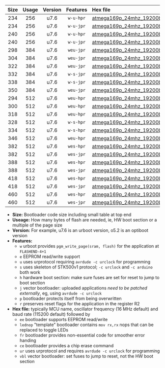 |Size|Usage|Version|Features|Hex file|
|:-:|:-:|:-:|:-:|:--|
|234|256|u7.6|`w-u-hpr`|[atmega169p_24mhz_19200bps_ur.hex](https://raw.githubusercontent.com/stefanrueger/urboot/main//atmega169p_24mhz_19200bps_ur.hex)|
|234|256|u7.6|`w-u-jpr`|[atmega169p_24mhz_19200bps_ur_vbl.hex](https://raw.githubusercontent.com/stefanrueger/urboot/main//atmega169p_24mhz_19200bps_ur_vbl.hex)|
|240|256|u7.6|`w-u-hpr`|[atmega169p_24mhz_19200bps_lednop_ur.hex](https://raw.githubusercontent.com/stefanrueger/urboot/main//atmega169p_24mhz_19200bps_lednop_ur.hex)|
|240|256|u7.6|`w-u-jpr`|[atmega169p_24mhz_19200bps_lednop_ur_vbl.hex](https://raw.githubusercontent.com/stefanrueger/urboot/main//atmega169p_24mhz_19200bps_lednop_ur_vbl.hex)|
|298|384|u7.6|`weu-jpr`|[atmega169p_24mhz_19200bps_ee_ur_vbl.hex](https://raw.githubusercontent.com/stefanrueger/urboot/main//atmega169p_24mhz_19200bps_ee_ur_vbl.hex)|
|304|384|u7.6|`weu-jpr`|[atmega169p_24mhz_19200bps_ee_lednop_ur_vbl.hex](https://raw.githubusercontent.com/stefanrueger/urboot/main//atmega169p_24mhz_19200bps_ee_lednop_ur_vbl.hex)|
|322|384|u7.6|`weu-jpr`|[atmega169p_24mhz_19200bps_ee_lednop_fr_ur_vbl.hex](https://raw.githubusercontent.com/stefanrueger/urboot/main//atmega169p_24mhz_19200bps_ee_lednop_fr_ur_vbl.hex)|
|332|384|u7.6|`w-s-jpr`|[atmega169p_24mhz_19200bps_vbl.hex](https://raw.githubusercontent.com/stefanrueger/urboot/main//atmega169p_24mhz_19200bps_vbl.hex)|
|338|384|u7.6|`w-s-jpr`|[atmega169p_24mhz_19200bps_lednop_vbl.hex](https://raw.githubusercontent.com/stefanrueger/urboot/main//atmega169p_24mhz_19200bps_lednop_vbl.hex)|
|350|384|u7.6|`weu-jpr`|[atmega169p_24mhz_19200bps_ee_lednop_fr_ce_ur_vbl.hex](https://raw.githubusercontent.com/stefanrueger/urboot/main//atmega169p_24mhz_19200bps_ee_lednop_fr_ce_ur_vbl.hex)|
|294|512|u7.6|`weu-hpr`|[atmega169p_24mhz_19200bps_ee_ur.hex](https://raw.githubusercontent.com/stefanrueger/urboot/main//atmega169p_24mhz_19200bps_ee_ur.hex)|
|300|512|u7.6|`weu-hpr`|[atmega169p_24mhz_19200bps_ee_lednop_ur.hex](https://raw.githubusercontent.com/stefanrueger/urboot/main//atmega169p_24mhz_19200bps_ee_lednop_ur.hex)|
|318|512|u7.6|`weu-hpr`|[atmega169p_24mhz_19200bps_ee_lednop_fr_ur.hex](https://raw.githubusercontent.com/stefanrueger/urboot/main//atmega169p_24mhz_19200bps_ee_lednop_fr_ur.hex)|
|328|512|u7.6|`w-s-hpr`|[atmega169p_24mhz_19200bps.hex](https://raw.githubusercontent.com/stefanrueger/urboot/main//atmega169p_24mhz_19200bps.hex)|
|334|512|u7.6|`w-s-hpr`|[atmega169p_24mhz_19200bps_lednop.hex](https://raw.githubusercontent.com/stefanrueger/urboot/main//atmega169p_24mhz_19200bps_lednop.hex)|
|346|512|u7.6|`weu-hpr`|[atmega169p_24mhz_19200bps_ee_lednop_fr_ce_ur.hex](https://raw.githubusercontent.com/stefanrueger/urboot/main//atmega169p_24mhz_19200bps_ee_lednop_fr_ce_ur.hex)|
|382|512|u7.6|`wes-hpr`|[atmega169p_24mhz_19200bps_ee.hex](https://raw.githubusercontent.com/stefanrueger/urboot/main//atmega169p_24mhz_19200bps_ee.hex)|
|382|512|u7.6|`wes-jpr`|[atmega169p_24mhz_19200bps_ee_vbl.hex](https://raw.githubusercontent.com/stefanrueger/urboot/main//atmega169p_24mhz_19200bps_ee_vbl.hex)|
|388|512|u7.6|`wes-hpr`|[atmega169p_24mhz_19200bps_ee_lednop.hex](https://raw.githubusercontent.com/stefanrueger/urboot/main//atmega169p_24mhz_19200bps_ee_lednop.hex)|
|388|512|u7.6|`wes-jpr`|[atmega169p_24mhz_19200bps_ee_lednop_vbl.hex](https://raw.githubusercontent.com/stefanrueger/urboot/main//atmega169p_24mhz_19200bps_ee_lednop_vbl.hex)|
|418|512|u7.6|`wes-hpr`|[atmega169p_24mhz_19200bps_ee_lednop_fr.hex](https://raw.githubusercontent.com/stefanrueger/urboot/main//atmega169p_24mhz_19200bps_ee_lednop_fr.hex)|
|418|512|u7.6|`wes-jpr`|[atmega169p_24mhz_19200bps_ee_lednop_fr_vbl.hex](https://raw.githubusercontent.com/stefanrueger/urboot/main//atmega169p_24mhz_19200bps_ee_lednop_fr_vbl.hex)|
|460|512|u7.6|`wes-hpr`|[atmega169p_24mhz_19200bps_ee_lednop_fr_ce.hex](https://raw.githubusercontent.com/stefanrueger/urboot/main//atmega169p_24mhz_19200bps_ee_lednop_fr_ce.hex)|
|460|512|u7.6|`wes-jpr`|[atmega169p_24mhz_19200bps_ee_lednop_fr_ce_vbl.hex](https://raw.githubusercontent.com/stefanrueger/urboot/main//atmega169p_24mhz_19200bps_ee_lednop_fr_ce_vbl.hex)|

- **Size:** Bootloader code size including small table at top end
- **Useage:** How many bytes of flash are needed, ie, HW boot section or a multiple of the page size
- **Version:** For example, u7.6 is an urboot version, o5.2 is an optiboot version
- **Features:**
  + `w` urboot provides `pgm_write_page(sram, flash)` for the application at `FLASHEND-4+1`
  + `e` EEPROM read/write support
  + `u` uses urprotocol requiring `avrdude -c urclock` for programming
  + `s` uses skeleton of STK500v1 protocol; `-c urclock` and `-c arduino` both work
  + `h` hardware boot section: make sure fuses are set for reset to jump to boot section
  + `j` vector bootloader: uploaded applications *need to be patched externally*, eg, using `avrdude -c urclock`
  + `p` bootloader protects itself from being overwritten
  + `r` preserves reset flags for the application in the register R2
- **Hex file:** typically MCU name, oscillator frequency (16 MHz default) and baud rate (115200 default) followed by
  + `ee` bootloader supports EEPROM read/write
  + `lednop` "template" bootloader contains `mov rx,rx` nops that can be replaced to toggle LEDs
  + `fr` bootloader provides non-essential code for smoother error handing
  + `ce` bootloader provides a chip erase command
  + `ur` uses urprotocol and requires `avrdude -c urclock` for programming
  + `vbl` vector bootloader: set fuses to jump to reset, not the HW boot section
